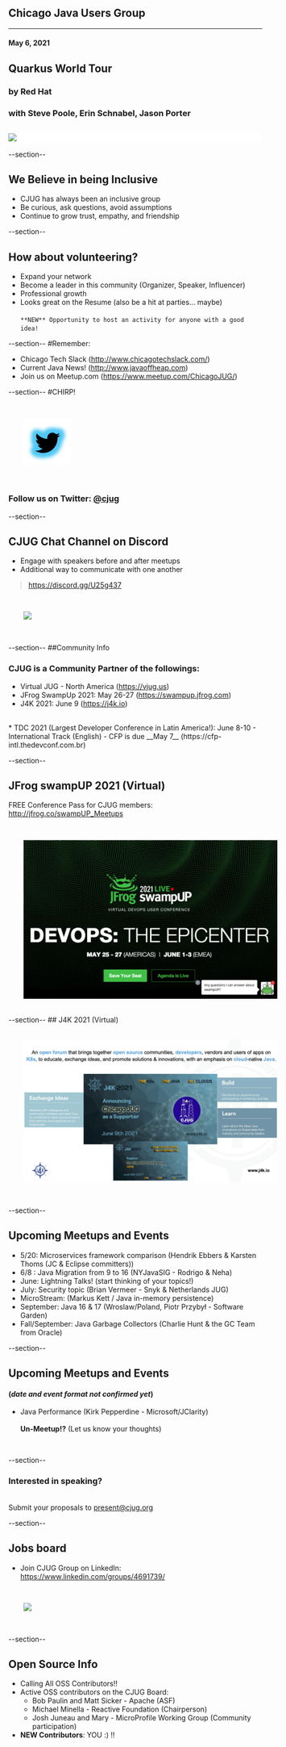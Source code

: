 ## Chicago Java Users Group
---

#### May 6, 2021
## Quarkus World Tour
### by Red Hat
### with Steve Poole, Erin Schnabel, Jason Porter
<div style="background-color: white; margin-top: 30px;">
	<img src="images/cjug.gif" style="border: none; box-shadow: none;"/>
</div>

--section--
## We Believe in being Inclusive
 * CJUG has always been an inclusive group
 * Be curious, ask questions, avoid assumptions
 * Continue to grow trust, empathy, and friendship

--section--
## How about volunteering?
 * Expand your network
 * Become a leader in this community (Organizer, Speaker, Influencer)
 * Professional growth
 * Looks great on the Resume (also be a hit at parties... maybe)
<br/><br/>
`**NEW** Opportunity to host an activity for anyone with a good idea!`

--section--
#Remember:
 * Chicago Tech Slack (http://www.chicagotechslack.com/)
 * Current Java News! (http://www.javaoffheap.com)
 * Join us on Meetup.com (https://www.meetup.com/ChicagoJUG/)

--section--
#CHIRP!
<br/>

<img src="images/twitterBird.png" style="border:none; box-shadow:none; margin: 30px; background:white;"/>

### Follow us on Twitter: <u>@cjug</u>

--section--
## CJUG Chat Channel on Discord 
* Engage with speakers before and after meetups
* Additional way to communicate with one another

>https://discord.gg/U25g437

<img src="images/cjug-discord-qrcode.png" style="border:none; box-shadow:none; margin: 30px; background:white;"/>

--section--
##Community Info 
### CJUG is a Community Partner of the followings:

* Virtual JUG - North America (https://vjug.us)
* JFrog SwampUp 2021: May 26-27 (https://swampup.jfrog.com)
* J4K 2021: June 9 (https://j4k.io)
<br/>
* TDC 2021 (Largest Developer Conference in Latin America!): June 8-10 
  - International Track (English) 
  - CFP is due __May 7__ (https://cfp-intl.thedevconf.com.br)
  
--section--
## JFrog swampUP 2021 (Virtual)
FREE Conference Pass for CJUG members:  http://jfrog.co/swampUP_Meetups

<img src="images/jfrog_2021_swampup.png" style="border:none; box-shadow:none; margin: 30px; background:white;"/>
--section--
## J4K 2021 (Virtual)

<img src="images/j4k-2021.png" style="border:none; box-shadow:none; margin: 30px; background:white;"/>

--section--
## Upcoming Meetups and Events

* 5/20: Microservices framework comparison (Hendrik Ebbers & Karsten Thoms (JC & Eclipse committers))
* 6/8 : Java Migration from 9 to 16 (NYJavaSIG - Rodrigo & Neha)
* June: Lightning Talks! (start thinking of your topics!)
* July: Security topic (Brian Vermeer - Snyk & Netherlands JUG)
* MicroStream: (Markus Kett / Java in-memory persistence)
* September: Java 16 & 17 (Wroslaw/Poland, Piotr Przybył - Software Garden)
* Fall/September: Java Garbage Collectors (Charlie Hunt & the GC Team from Oracle)

--section--
## Upcoming Meetups and Events 
#### (_date and event format not confirmed yet_)
* Java Performance (Kirk Pepperdine - Microsoft/JClarity)
<br/><br/>
**Un-Meetup!?**  (Let us know your thoughts)
<br/>
  
--section--
### Interested in speaking? 
<br/>Submit your proposals to present@cjug.org<br/>

--section--

## Jobs board

* Join CJUG Group on LinkedIn:<br/>
 https://www.linkedin.com/groups/4691739/

<img src="images/cjug-linkedinGroup-qrcode.png" style="border:none; box-shadow:none; margin: 30px; background:white;"/>


--section--

## Open Source Info

* Calling All OSS Contributors!!
* Active OSS contributors on the CJUG Board:
  * Bob Paulin and Matt Sicker - Apache (ASF)
  * Michael Minella - Reactive Foundation (Chairperson)
  * Josh Juneau and Mary - MicroProfile Working Group (Community participation)
* **NEW Contributors**: YOU :) !!
